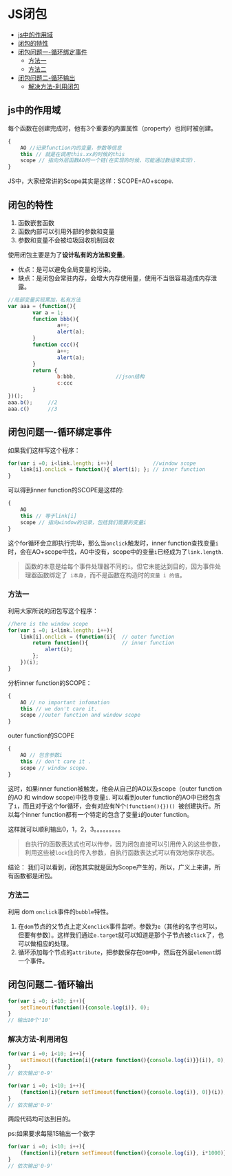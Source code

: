 # JS闭包

- [js中的作用域](#js中的作用域)
- [闭包的特性](#闭包的特性)
- [闭包问题一-循环绑定事件](#闭包问题一-循环绑定事件)
    - [方法一](#方法一)
    - [方法二](#方法二)
- [闭包问题二-循环输出](#闭包问题二-循环输出)
    - [解决方法-利用闭包](#解决方法-利用闭包)

## js中的作用域

每个函数在创建完成时，他有3个重要的内置属性（property）也同时被创建。

``` javascript
{
	AO //记录function内的变量，参数等信息
	this // 就是在调用this.xx的时候的this
	scope // 指向外层函数AO的一个链(在实现的时候，可能通过数组来实现).
}
```

JS中，大家经常讲的Scope其实是这样：SCOPE=AO+scope.

## 闭包的特性

1. 函数嵌套函数   
2. 函数内部可以引用外部的参数和变量   
3. 参数和变量不会被垃圾回收机制回收

使用闭包主要是为了**设计私有的方法和变量**。

- 优点：是可以避免全局变量的污染。
- 缺点：是闭包会常驻内存，会增大内存使用量，使用不当很容易造成内存泄露。

``` javascript
//局部变量实现累加，私有方法
var aaa = (function(){
		var a = 1;
		function bbb(){
		        a++;
		        alert(a);
		}
		function ccc(){
		        a++;
		        alert(a);
		}
		return {
		        b:bbb,             //json结构
		        c:ccc
		}
})();
aaa.b();     //2
aaa.c()      //3
```

## 闭包问题一-循环绑定事件

如果我们这样写这个程序：

``` javascript
for(var i =0; i<link.length; i++){             //window scope
	link[i].onclick = function(){ alert(i); }; // inner function 
}
```

可以得到inner function的SCOPE是这样的:

``` javascript
{
	AO 
	this // 等于link[i]
	scope // 指向window的记录，包括我们需要的变量i
}
```

这个for循环会立即执行完毕，那么当`onclick`触发时，inner function查找变量`i` 时，会在AO+scope中找，AO中没有，scope中的变量`i`已经成为了`link.length`.

>函数的本意是给每个事件处理器不同的` i `。但它未能达到目的，因为事件处理器函数绑定了` i本身`，而不是函数在构造时的`变量 i 的值`。

### 方法一

利用大家所说的闭包写这个程序：

``` javascript
//here is the window scope
for(var i =0; i<link.length; i++){ 
	link[i].onclick = (function(i){  // outer function 
		return function(){           // inner function 
			alert(i);
		};
	})(i);
}
```

分析inner function的SCOPE：

``` javascript
{
	AO // no important infomation 
	this // we don't care it.
	scope //outer function and window scope
}
```

outer function的SCOPE

``` javascript
{
	AO // 包含参数i
	this // don't care it .
	scope // window scope.
} 
```

这时，如果inner function被触发，他会从自己的AO以及scope（outer function的AO 和 window scope)中找寻变量`i`. 可以看到outer function的AO中已经包含了`i`，而且对于这个for循环，会有对应有N个`(function(){})() `被创建执行。所以每个inner function都有一个特定的包含了变量` i `的outer function。

这样就可以顺利输出0，1，2，3。。。。。。。。。

>自执行的函数表达式也可以传参，因为闭包直接可以引用传入的这些参数，利用这些被`lock`住的传入参数，自执行函数表达式可以有效地保存状态。

结论： 我们可以看到，闭包其实就是因为Scope产生的，所以，广义上来讲，所有函数都是闭包。

### 方法二

利用 dom `onclick`事件的`bubble`特性。

1. 在`dom`节点的父节点上定义`onclick`事件监听。参数为`e`（其他的名字也可以，但要有参数）。这样我们通过`e.target`就可以知道是那个子节点被`click`了，也可以做相应的处理。
2. 循环添加每个节点的`attribute`，把参数保存在`DOM`中，然后在外层`element`绑一个事件。

## 闭包问题二-循环输出

``` javascript
for(var i =0; i<10; i++){
	setTimeout(function(){console.log(i)}, 0);
}
// 输出10个'10'
```

### 解决方法-利用闭包

``` javascript
for(var i =0; i<10; i++){
	setTimeout((function(i){return function(){console.log(i)}}(i)), 0);
}
// 依次输出'0-9'
```

``` javascript
for(var i =0; i<10; i++){
	(function(i){return setTimeout(function(){console.log(i)}, 0)}(i));
}
// 依次输出'0-9'
```

两段代码均可达到目的。

ps:如果要求每隔1S输出一个数字

``` javascript
for(var i =0; i<10; i++){
	(function(i){return setTimeout(function(){console.log(i)}, i*1000)}(i));
}
// 依次输出'0-9'
```
